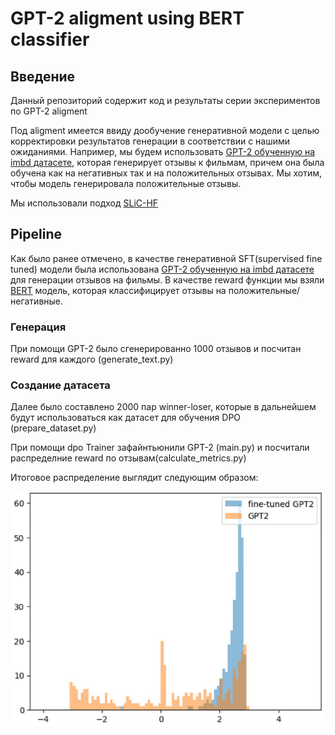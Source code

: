 # GPT-2 aligment using BERT classifier

## Введение

Данный репозиторий содержит код и результаты серии экспериментов по GPT-2 aligment

Под aligment имеется ввиду дообучение генеративной модели с целью корректировки результатов генерации в соответствии с нашими ожиданиями. 
Например, мы будем использовать [GPT-2 обученную на imbd датасете](https://huggingface.co/lvwerra/gpt2-imdb), которая генерирует отзывы к фильмам, причем она была обучена как на негативных так и на положительных отзывах. Мы хотим, чтобы модель генерировала положительные отзывы.

Мы использовали подход [SLiC-HF](https://arxiv.org/pdf/2305.10425.pdf)

## Pipeline

Как было ранее отмечено, в качестве генеративной SFT(supervised fine tuned) модели была использована [GPT-2 обученную на imbd датасете](https://huggingface.co/lvwerra/gpt2-imdb) для генерации отзывов на фильмы. В качестве reward функции мы взяли [BERT](https://huggingface.co/lvwerra/distilbert-imdb) модель, которая классифицирует отзывы на положительные/негативные.

### Генерация

При помощи GPT-2 было сгенерированно 1000 отзывов и посчитан reward для каждого (generate_text.py)

### Создание датасета
Далее было составлено 2000 пар winner-loser, которые в дальнейшем будут использоваться как датасет для обучения DPO (prepare_dataset.py)

При помощи dpo Trainer зафайнтьюнили GPT-2 (main.py) и посчитали распределние reward по отзывам(calculate_metrics.py)

Итоговое распределение выглядит следующим образом:

![Image alt](https://github.com/Revelia/GPT2-aligment/blob/master/images/result.jpg)
